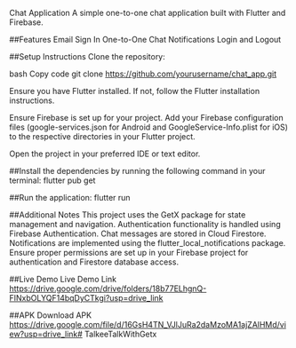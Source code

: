 Chat Application
A simple one-to-one chat application built with Flutter and Firebase.

##Features
Email Sign In
One-to-One Chat
Notifications
Login and Logout

##Setup Instructions
Clone the repository:

bash
Copy code
git clone https://github.com/yourusername/chat_app.git

Ensure you have Flutter installed. If not, follow the Flutter installation instructions.

Ensure Firebase is set up for your project. Add your Firebase configuration files (google-services.json for Android and GoogleService-Info.plist for iOS) to the respective directories in your Flutter project.

Open the project in your preferred IDE or text editor.

##Install the dependencies by running the following command in your terminal:
flutter pub get

##Run the application:
flutter run

##Additional Notes
This project uses the GetX package for state management and navigation.
Authentication functionality is handled using Firebase Authentication.
Chat messages are stored in Cloud Firestore.
Notifications are implemented using the flutter_local_notifications package.
Ensure proper permissions are set up in your Firebase project for authentication and Firestore database access.

##Live Demo
Live Demo Link https://drive.google.com/drive/folders/18b77ELhgnQ-FINxbOLYQF14bqDyCTkgi?usp=drive_link

##APK
Download APK https://drive.google.com/file/d/16GsH4TN_VJlJuRa2daMzoMA1ajZAlHMd/view?usp=drive_link#   T a l k e e T a l k W i t h G e t x  
 